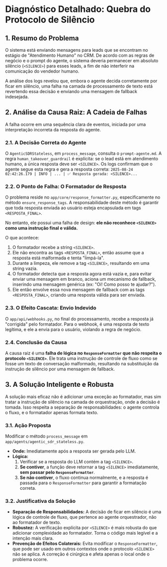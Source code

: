 # Diagnóstico Detalhado: Quebra do Protocolo de Silêncio

## 1. Resumo do Problema

O sistema está enviando mensagens para leads que se encontram no estágio de "Atendimento Humano" no CRM. De acordo com as regras de negócio e o prompt do agente, o sistema deveria permanecer em absoluto silêncio (`<SILENCE>`) para esses leads, a fim de não interferir na comunicação do vendedor humano.

A análise dos logs revelou que, embora o agente decida corretamente por ficar em silêncio, uma falha na camada de processamento de texto está revertendo essa decisão e enviando uma mensagem de fallback indesejada.

## 2. Análise da Causa Raiz: A Cadeia de Falhas

A falha ocorre em uma sequência clara de eventos, iniciada por uma interpretação incorreta da resposta do agente.

### 2.1. A Decisão Correta do Agente

O `AgenticSDRStateless`, em `process_message`, consulta o `prompt-agente.md`. A regra `human_takeover_guardrail` é explícita: se o lead está em atendimento humano, a única resposta deve ser `<SILENCE>`. Os logs confirmam que o agente segue esta regra e gera a resposta correta:
`2025-08-24 02:42:26.179 | INFO | ... | ✅ Resposta gerada: <SILENCE>...`

### 2.2. O Ponto de Falha: O Formatador de Resposta

O problema reside no `app/core/response_formatter.py`, especificamente no método `ensure_response_tags`. A responsabilidade deste método é garantir que toda resposta enviada ao usuário esteja encapsulada em tags `<RESPOSTA_FINAL>`.

No entanto, ele possui uma falha de design: **ele não reconhece `<SILENCE>` como uma instrução final e válida.**

O que acontece:
1.  O formatador recebe a string `<SILENCE>`.
2.  Ele não encontra as tags `<RESPOSTA_FINAL>`, então assume que a resposta está malformada e tenta "limpá-la".
3.  Durante a limpeza, ele remove a tag `<SILENCE>`, resultando em uma string vazia.
4.  O formatador detecta que a resposta agora está vazia e, para evitar enviar uma mensagem em branco, aciona um mecanismo de fallback, inserindo uma mensagem genérica (ex: "Oi! Como posso te ajudar?").
5.  Ele então envolve essa nova mensagem de fallback com as tags `<RESPOSTA_FINAL>`, criando uma resposta válida para ser enviada.

### 2.3. O Efeito Cascata: Envio Indevido

O `app/api/webhooks.py`, no final do processamento, recebe a resposta já "corrigida" pelo formatador. Para o webhook, é uma resposta de texto legítima, e ele a envia para o usuário, violando a regra de negócio.

### 2.4. Conclusão da Causa

A causa raiz é uma **falha de lógica no `ResponseFormatter` que não respeita o protocolo `<SILENCE>`**. Ele trata uma instrução de controle de fluxo como se fosse um texto de conversação malformado, resultando na substituição da instrução de silêncio por uma mensagem de fallback.

## 3. A Solução Inteligente e Robusta

A solução mais eficaz não é adicionar uma exceção ao formatador, mas sim tratar a instrução de silêncio na camada de orquestração, onde a decisão é tomada. Isso respeita a separação de responsabilidades: o agente controla o fluxo, e o formatador apenas formata texto.

### 3.1. Ação Proposta

Modificar o método `process_message` em `app/agents/agentic_sdr_stateless.py`.

-   **Onde:** Imediatamente após a resposta ser gerada pelo LLM.
-   **Lógica:**
    1.  Verificar se a resposta do LLM contém a tag `<SILENCE>`.
    2.  **Se contiver**, a função deve retornar a tag `<SILENCE>` imediatamente, **sem passar pelo `ResponseFormatter`**.
    3.  **Se não contiver**, o fluxo continua normalmente, e a resposta é passada para o `ResponseFormatter` para garantir a formatação correta.

### 3.2. Justificativa da Solução

-   **Separação de Responsabilidades:** A decisão de ficar em silêncio é uma lógica de controle de fluxo, que pertence ao agente orquestrador, não ao formatador de texto.
-   **Robustez:** A verificação explícita por `<SILENCE>` é mais robusta do que adicionar complexidade ao formatador. Torna o código mais legível e a intenção mais clara.
-   **Prevenção de Efeitos Colaterais:** Evita modificar o `ResponseFormatter`, que pode ser usado em outros contextos onde o protocolo `<SILENCE>` não se aplica. A correção é cirúrgica e afeta apenas o local onde o problema ocorre.
